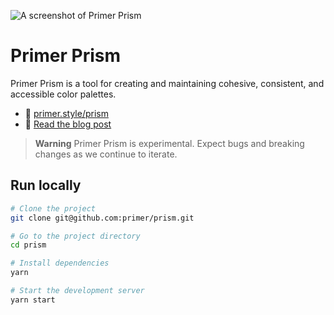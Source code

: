 ![A screenshot of Primer Prism](https://user-images.githubusercontent.com/4608155/172450729-c88a40bc-3273-4aeb-83a4-2610a0c68ecc.png)


# Primer Prism


Primer Prism is a tool for creating and maintaining cohesive, consistent, and accessible color palettes.

- 🌈 [primer.style/prism](https://primer.style/prism)
- 📝 [Read the blog post](https://github.blog/2022-06-14-accelerating-github-theme-creation-with-color-tooling/)


> **Warning**
> Primer Prism is experimental. Expect bugs and breaking changes as we continue to iterate. 



## Run locally

```bash
# Clone the project
git clone git@github.com:primer/prism.git

# Go to the project directory
cd prism

# Install dependencies
yarn

# Start the development server
yarn start
```
